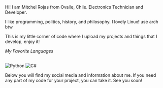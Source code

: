

Hi! I am Mitchel Rojas from Ovalle, Chile. Electronics Technician and Developer.

I like programming, politics, history, and philosophy. I lovely Linux! use arch btw

This is my little corner of code where I upload my projects and things that I develop, enjoy it!

_My Favorite Languages_

<br>
<img alt="Python" src="https://img.shields.io/badge/Python%20-%233771A1.svg?style=for-the-badge&logo=python&logoColor=white" />
<img alt="C#" src="https://img.shields.io/badge/C%23-239120?style=for-the-badge&logo=c-sharp&logoColor=white"/>
<br>


Below you will find my social media and information about me. If you need any part of my code for your project, you can take it. See you soon!

